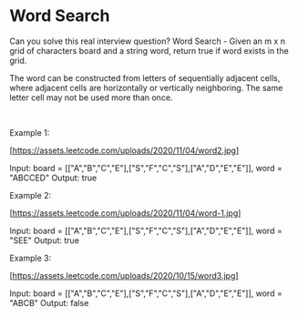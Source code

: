 # Word Search

Can you solve this real interview question? Word Search - Given an m x n grid of characters board and a string word, return true if word exists in the grid.

The word can be constructed from letters of sequentially adjacent cells, where adjacent cells are horizontally or vertically neighboring. The same letter cell may not be used more than once.

 

Example 1:

[https://assets.leetcode.com/uploads/2020/11/04/word2.jpg]


Input: board = [["A","B","C","E"],["S","F","C","S"],["A","D","E","E"]], word = "ABCCED"
Output: true


Example 2:

[https://assets.leetcode.com/uploads/2020/11/04/word-1.jpg]


Input: board = [["A","B","C","E"],["S","F","C","S"],["A","D","E","E"]], word = "SEE"
Output: true


Example 3:

[https://assets.leetcode.com/uploads/2020/10/15/word3.jpg]


Input: board = [["A","B","C","E"],["S","F","C","S"],["A","D","E","E"]], word = "ABCB"
Output: false